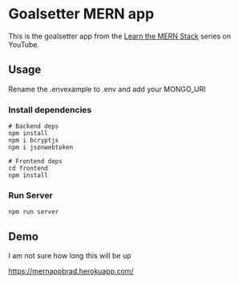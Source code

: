 # Goalsetter MERN app

This is the goalsetter app from the [Learn the MERN Stack](https://www.youtube.com/watch?v=-0exw-9YJBo) series on YouTube.

## Usage

Rename the .envexample to .env and add your MONGO_URI

### Install dependencies

```
# Backend deps
npm install
npm i bcryptjs
npm i jsonwebtoken

# Frontend deps
cd frontend
npm install
```

### Run Server

```
npm run server
```

## Demo

I am not sure how long this will be up

https://mernappbrad.herokuapp.com/
